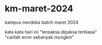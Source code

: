# km-maret-2024
kampus merdeka batch maret 2024

kata kata hari ini 
"terpaksa dipaksa terbiasa" <br/>
"carilah error sebanyak mungkin"